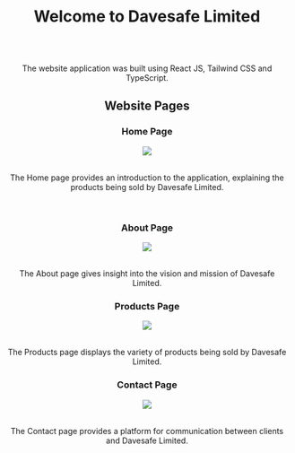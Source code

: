 <h1 align="center"> Welcome to Davesafe Limited </h1>

<div align="center" >
  <br><br>
  
The website application was built using React JS, Tailwind CSS and TypeScript.

</div>

<h2 align="center"> Website Pages </h2>

<div>
  <h3 align="center" >Home Page</h3>

  <div align="center" >
    <img  src="https://i.postimg.cc/jq7zWLzN/Davesafe-Limited-Home-Page.jpg"> 

  </div>

  <br>
  
  <p align="center" >The Home page provides an introduction to the application, explaining the products being sold by Davesafe Limited.</p>
</div>

<br>

<div>
  <h3 align="center" >About Page</h3>

  <div align="center" >
    <img  src="https://i.postimg.cc/sXZZZNZy/Davesafe-Limited-About-Page.jpg"> 

  </div>

  <br>
  
  <p align="center">The About page gives insight into the vision and mission of Davesafe Limited.</p>
</div>

<div>
  <h3 align="center" >Products Page</h3>

  <div align="center" >
    <img  src="https://i.postimg.cc/brxDmSTB/Davesafe-Limited-Product-Page.jpg"> 

  </div>

  <br>
  
  <p align="center">The Products page displays the variety of products being sold by Davesafe Limited.</p>
</div>

<div>
  
<h3 align="center" >Contact Page</h3>

  <div align="center">
    <img  src="https://i.postimg.cc/SNGY88jX/Davesafe-Limited-Contact-Page.jpg"> 

  </div>

  <br> 

  <p align="center" >The Contact page provides a platform for communication between clients and Davesafe Limited.</p>
  
</div>



